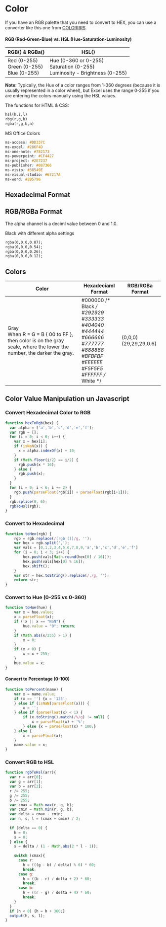 # Color

If you have an RGB palette that you need to convert to HEX, you can use a converter like this one from [COLORRRS](http://www.webpagefx.com/web-design/hex-to-rgb/).

#### RGB (Red-Green-Blue) vs. HSL (Hue-Saturation-Luminosity)  

| RGB() & RGBa() | HSL() |  
| -- | -- |  
| Red (0-255) <BR> Green (0-255) <BR> Blue (0-255) | Hue (0-360 or 0-255) <BR> Saturation (0-255) <BR> Luminosity - Brightness (0-255) |  

**Note**: Typically, the Hue of a color ranges from 1-360 degrees (because it is usually represented in a color wheel), but Excel uses the range 0-255 if you are entering the colors manually using the HSL values.  

The functions for HTML & CSS:
```html
hsl(h,s,l)
rbg(r,g,b)
rgba(r,g,b,a) 
```

MS Office Colors
```css
ms-access: #DD337C
ms-excel: #286F4D
ms-one-note: #782173
ms-powerpoint: #CF4427
ms-project: #2E7237
ms-publisher: #087366
ms-visio: #38549E
ms-visual-studio: #67217A
ms-word: #2B5796
```

## Hexadecimal Format

## RGB/RGBa Format
The alpha channel is a deciml value between 0 and 1.0.

Black with different alpha settings
```html
rgba(0,0,0,0.87);
rgba(0,0,0,0.54);
rgba(0,0,0,0.26);
rgba(0,0,0,0.12);
```

## Colors
| Color | Hexadeciaml Format | RGB/RGBa Format |  
| --- | --- | --- |  
| Gray <BR> When R = G = B { 00 to FF }, then color is on the gray scale, where the lower the number, the darker the gray.| #000000   /* Black */ <BR> #292929 <BR> #333333 <BR> #404040 <BR> #444444 <BR> #666666 <BR> #777777 <BR> #888888 <BR> #BFBFBF <BR> #EEEEEE <BR> #F5F5F5 <BR> #FFFFFF   /* White */ | (0,0,0) <BR> (29,29,29,0.6) |  

## Color Value Manipulation un Javascript

### Convert Hexadecimal Color to RGB
```javascript
function hexToRgb(hex) {
  var alpha = ['a','b','c','d','e','f'];
  var rgb = [];
  for (i = 0; i < 6; i++) {
    var x = hex[i];
    if (isNaN(x)) {
      x = alpha.indexOf(x) + 10;
    }
    if (Math.floor(i/2) == i/2) {
      rgb.push(x * 16);
    } else {
      rgb.push(x);
    }
  }
  for (i = 0; i < 6; i += 2) {
    rgb.push(parseFloat(rgb[i]) + parseFloat(rgb[i+1]));
  }
  rgb.splice(0, 6);
  rgbToHsl(rgb);
}
```

### Convert to Hexadecimal
```javascript
function toHex(rgb) {
	rgb = rgb.replace(/[rgb ()]/g, '');
	var hex = rgb.split(',');
	var vals = [0,1,2,3,4,5,6,7,8,9,'a','b','c','d','e','f']
	for (i = 0; i < 3; i++) {
		hex.push(vals[Math.round(hex[0] / 16)]);
		hex.push(vals[hex[0] % 16]);
		hex.shift();
	}
	var str = hex.toString().replace(/,/g, '');
	return str;
}
```

### Convert to Hue (0-255 vs 0-360)
```javascript
function toHue(hue) {
	var x = hue.value;
	x = parseFloat(x);
	if (!x || x == "NaN") {
		hue.value = "0"; return;
	}
	if (Math.abs(x/255) > 1) {
		x = 0;
	}
	if (x < 0) {
		x = x + 255;
	}
	hue.value = x;
}
```

#### Convert to Percentage (0-100)
```javascript
function toPercent(name) {
	var x = name.value;
	if (x == '') {x = '125';
	} else if (isNaN(parseFloat(x))) {
		x = '';
	} else if (parseFloat(x) < 1) {
		if (x.toString().match(/%/g) != null) {
			x = parseFloat(x) + '%';
		} else {x = parseFloat(x) * 100;}
	} else {
		x = parseFloat(x);
	}
	name.value = x;
}
```

### Convert RGB to HSL
```javascript
function rgbToHsl(arr){
  var r = arr[0];
  var g = arr[1];
  var b = arr[2];
  r /= 255;
  g /= 255;
  b /= 255;
  var cmax = Math.max(r, g, b);
  var cmin = Math.min(r, g, b);
  var delta = cmax - cmin;
  var h, s, l = (cmax + cmin) / 2;
  
  if (delta == 0) {
    h = 0;
    s = 0; 
  } else {
    s = delta / (1 - Math.abs(2 * l - 1));
  
    switch (cmax){
      case r: 
        h = (((g - b) / delta) % 6) * 60; 
        break;
      case g: 
        h = ((b - r) / delta + 2) * 60; 
        break;
      case b: 
        h = ((r - g) / delta + 4) * 60; 
        break;
    }
  }
  if (h < 0) {h = h + 360;}
  output(h, s, l);
}
```

